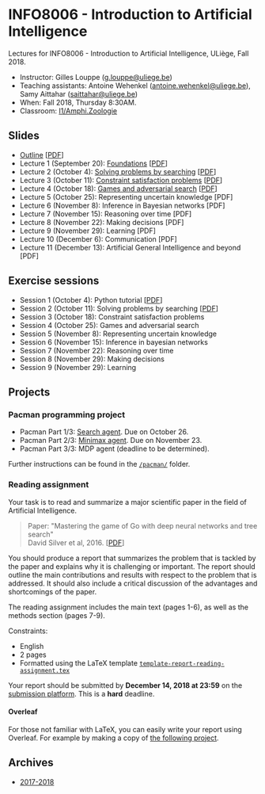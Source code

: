 # INFO8006 - Introduction to Artificial Intelligence

Lectures for INFO8006 - Introduction to Artificial Intelligence, ULiège, Fall 2018.

- Instructor: Gilles Louppe ([g.louppe@uliege.be](mailto:g.louppe@uliege.be))
- Teaching assistants: Antoine Wehenkel ([antoine.wehenkel@uliege.be](antoine.wehenkel@uliege.be)), Samy Aittahar ([saittahar@uliege.be](mailto:saittahar@uliege.be))
- When: Fall 2018, Thursday 8:30AM.
- Classroom: [I1/Amphi.Zoologie](https://www.campus.uliege.be/cms/c_5119454/fr/amphi-zoologie)

## Slides

- [Outline](https://glouppe.github.io/info8006-introduction-to-ai/?p=outline.md) [[PDF](https://glouppe.github.io/info8006-introduction-to-ai/pdf/outline.pdf)]
- Lecture 1 (September 20): [Foundations](https://glouppe.github.io/info8006-introduction-to-ai/?p=lecture1.md) [[PDF](https://glouppe.github.io/info8006-introduction-to-ai/pdf/lec1.pdf)]
- Lecture 2 (October 4): [Solving problems by searching](https://glouppe.github.io/info8006-introduction-to-ai/?p=lecture2.md) [[PDF](https://glouppe.github.io/info8006-introduction-to-ai/pdf/lec2.pdf)]
- Lecture 3 (October 11): [Constraint satisfaction problems](https://glouppe.github.io/info8006-introduction-to-ai/?p=lecture3.md) [[PDF](https://glouppe.github.io/info8006-introduction-to-ai/pdf/lec3.pdf)]
- Lecture 4 (October 18): [Games and adversarial search](https://glouppe.github.io/info8006-introduction-to-ai/?p=lecture4.md) [[PDF](https://glouppe.github.io/info8006-introduction-to-ai/pdf/lec4.pdf)]
- Lecture 5 (October 25): Representing uncertain knowledge [PDF]
- Lecture 6 (November 8): Inference in Bayesian networks [PDF]
- Lecture 7 (November 15): Reasoning over time [PDF]
- Lecture 8 (November 22): Making decisions [PDF]
- Lecture 9 (November 29): Learning [PDF]
- Lecture 10 (December 6): Communication [PDF]
- Lecture 11 (December 13): Artificial General Intelligence and beyond [PDF]

## Exercise sessions

- Session 1 (October 4): Python tutorial [[PDF](https://glouppe.github.io/info8006-introduction-to-ai/pacman/presentations/tutorial.pdf)]
- Session 2 (October 11): Solving problems by searching [[PDF](https://glouppe.github.io/info8006-introduction-to-ai/pdf/exercices/TP1.pdf)]
- Session 3 (October 18): Constraint satisfaction problems
- Session 4 (October 25): Games and adversarial search
- Session 5 (November 8): Representing uncertain knowledge
- Session 6 (November 15): Inference in bayesian networks
- Session 7 (November 22): Reasoning over time
- Session 8 (November 29): Making decisions
- Session 9 (November 29): Learning

## Projects

### Pacman programming project

- Pacman Part 1/3: [Search agent](https://github.com/glouppe/info8006-introduction-to-ai/tree/master/pacman#part-1-search-agent). Due on October 26.
- Pacman Part 2/3: [Minimax agent](https://github.com/glouppe/info8006-introduction-to-ai/tree/master/pacman#part-2-minimax-agent). Due on November 23.
- Pacman Part 3/3: MDP agent (deadline to be determined).

Further instructions can be found in the [`/pacman/`](https://github.com/glouppe/info8006-introduction-to-ai/tree/master/pacman) folder.

### Reading assignment

Your task is to read and summarize a major scientific paper in the field of Artificial Intelligence.

> Paper: "Mastering the game of Go with deep neural networks and tree search"<br>
> David Silver et al, 2016. [[PDF](https://storage.googleapis.com/deepmind-media/alphago/AlphaGoNaturePaper.pdf)]

You should produce a report that summarizes the problem that is tackled by the paper and explains why it is challenging or important. The report should outline the main contributions and results with respect to the problem that is addressed. It should also include a critical discussion of the advantages and shortcomings of the paper.

The reading assignment includes the main text (pages 1-6), as well as the methods section (pages 7-9).

Constraints:
- English
- 2 pages
- Formatted using the LaTeX template [`template-report-reading-assignment.tex`](https://glouppe.github.io/info8006-introduction-to-ai/template-report-reading-assignment.tex)

Your report should be submitted  by **December 14, 2018 at 23:59** on the [submission platform](https://submit.montefiore.ulg.ac.be/). This is a **hard** deadline.

#### Overleaf

For those not familiar with LaTeX, you can easily write your report using Overleaf. For example by making a copy of [the following project](https://www.overleaf.com/read/vhysfvnjbffv).

## Archives

- [2017-2018](https://github.com/glouppe/info8006-introduction-to-ai/tree/info8006-2017)
